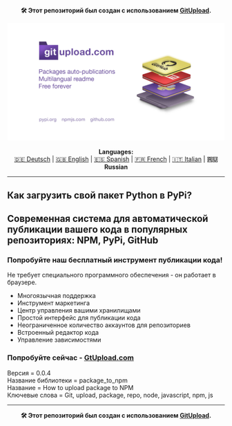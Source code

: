<p align="center"><b>🛠️ Этот репозиторий был создан с использованием <a href="https://gitupload.com">GitUpload</a>.</b></p>
<p align="center"><a href="https://gitupload.com"><img src="https://github.com/markolofsen/package_to_npm//blob/master/.banners/banner_ru.jpg?raw=1" /></a></p>
<p align="center"><b>Languages:</b><br /><a href="https://github.com/markolofsen/package_to_npm/blob/master/README_de.md">🇩🇪 Deutsch</a> | <a href="https://github.com/markolofsen/package_to_npm/blob/master/README.md">🇬🇧 English</a> | <a href="https://github.com/markolofsen/package_to_npm/blob/master/README_es.md">🇪🇸 Spanish</a> | <a href="https://github.com/markolofsen/package_to_npm/blob/master/README_fr.md">🇫🇷 French</a> | <a href="https://github.com/markolofsen/package_to_npm/blob/master/README_it.md">🇮🇹 Italian</a> | <b>🇷🇺 Russian</b></p>

---

## Как загрузить свой пакет Python в PyPi?
## Современная система для автоматической публикации вашего кода в популярных репозиториях: NPM, PyPi, GitHub

### Попробуйте наш бесплатный инструмент публикации кода!

Не требует специального программного обеспечения - он работает в браузере.

* Многоязычная поддержка
* Инструмент маркетинга
* Центр управления вашими хранилищами
* Простой интерфейс для публикации кода
* Неограниченное количество аккаунтов для репозиториев
* Встроенный редактор кода
* Управление зависимостями

### Попробуйте сейчас - <a href="https://gitupload.com">GtUpload.com</a>

Версия = 0.0.4 <br />
Название библиотеки = package_to_npm <br />
Название = How to upload package to NPM <br />
Ключевые слова = Git,  upload,  package,  repo,  node,  javascript,  npm,  js <br />

---

<p align="center"><b>🛠️ Этот репозиторий был создан с использованием <a href="https://gitupload.com">GitUpload</a>.</b></p>